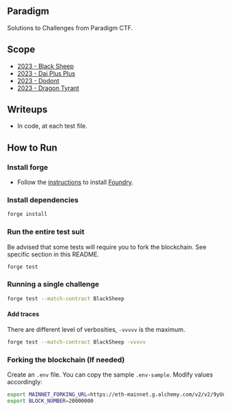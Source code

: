 ## Paradigm

Solutions to Challenges from Paradigm CTF.

## Scope

* [2023 - Black Sheep](https://github.com/paradigmxyz/paradigm-ctf-2023/tree/main/black-sheep/challenge/project)
* [2023 - Dai Plus Plus](https://github.com/paradigmxyz/paradigm-ctf-2023/tree/main/dai-plus-plus/challenge/project)
* [2023 - Dodont](https://github.com/paradigmxyz/paradigm-ctf-2023/tree/main/dodont/challenge/project)
* [2023 - Dragon Tyrant](https://github.com/paradigmxyz/paradigm-ctf-2023/tree/main/dragon-tyrant/challenge/project)

## Writeups

* In code, at each test file.

## How to Run

### Install forge

* Follow the [instructions](https://book.getfoundry.sh/getting-started/installation.html) to install [Foundry](https://github.com/foundry-rs/foundry).

### Install dependencies

```bash
forge install
```

### Run the entire test suit

Be advised that some tests will require you to fork the blockchain. See specific section in this README.

```bash
forge test
```

### Running a single challenge

```bash
forge test --match-contract BlackSheep
```

#### Add traces

There are different level of verbosities, `-vvvvv` is the maximum.

```bash
forge test --match-contract BlackSheep -vvvvv
```

### Forking the blockchain (If needed)

Create an `.env` file. You can copy the sample `.env-sample`. Modify values accordingly:

```bash
export MAINNET_FORKING_URL=https://eth-mainnet.g.alchemy.com/v2/v2/9yUn7YrS814EkZt2xI0Ex0VFHcPAUmRw
export BLOCK_NUMBER=20000000
```
